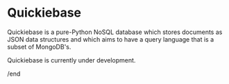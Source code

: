 # Quickiebase

Quickiebase is a pure-Python NoSQL database which stores documents as JSON
data structures and which aims to have a query language that is a subset of
MongoDB's.

Quickiebase is currently under development.





/end
